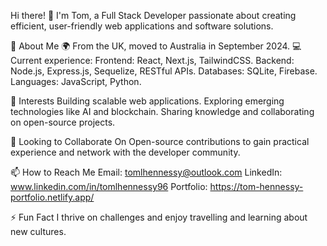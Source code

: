 
Hi there! 👋
I'm Tom, a Full Stack Developer passionate about creating efficient, user-friendly web applications and software solutions.

🌱 About Me
🌍 From the UK, moved to Australia in September 2024.
💻 Current experience:
Frontend: React, Next.js, TailwindCSS.
Backend: Node.js, Express.js, Sequelize, RESTful APIs.
Databases: SQLite, Firebase.
Languages: JavaScript, Python.

👀 Interests
Building scalable web applications.
Exploring emerging technologies like AI and blockchain.
Sharing knowledge and collaborating on open-source projects.

💞️ Looking to Collaborate On
Open-source contributions to gain practical experience and network with the developer community.

📫 How to Reach Me
Email: tomlhennessy@outlook.com
LinkedIn: www.linkedin.com/in/tomlhennessy96
Portfolio: https://tom-hennessy-portfolio.netlify.app/

⚡ Fun Fact
I thrive on challenges and enjoy travelling and learning about new cultures.
